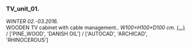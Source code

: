  ### TV_unit_01.         
_WINTER 02.-03.2016._  
WOODEN TV cabinet with cable management.. _W100×H100×D100 cm._ [(...)](https://www.google.com)  
/
['PINE_WOOD', 'DANISH OIL']
/
['AUTOCAD', 'ARCHICAD', 'RHINOCEROUS']
